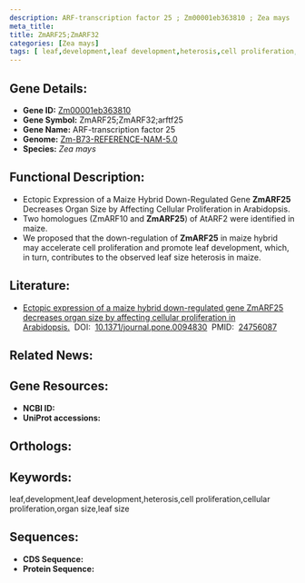 ```yaml
---
description: ARF-transcription factor 25 ; Zm00001eb363810 ; Zea mays
meta_title:
title: ZmARF25;ZmARF32
categories: [Zea mays]
tags: [ leaf,development,leaf development,heterosis,cell proliferation,cellular proliferation,organ size,leaf size ]
---
```


## Gene Details:
- **Gene ID:**	[Zm00001eb363810]()
- **Gene Symbol:** ZmARF25;ZmARF32;arftf25
- **Gene Name:** ARF-transcription factor 25
- **Genome:** [Zm-B73-REFERENCE-NAM-5.0]()
- **Species:** *Zea mays*

## Functional Description:
   - Ectopic Expression of a Maize Hybrid Down-Regulated Gene **ZmARF25** Decreases Organ Size by Affecting Cellular Proliferation in Arabidopsis.
   - Two homologues (ZmARF10 and **ZmARF25**) of AtARF2 were identified in maize.
   - We proposed that the down-regulation of **ZmARF25** in maize hybrid may accelerate cell proliferation and promote leaf development, which, in turn, contributes to the observed leaf size heterosis in maize.

## Literature:
   - [Ectopic expression of a maize hybrid down-regulated gene ZmARF25 decreases organ size by affecting cellular proliferation in Arabidopsis.]( https://www.ncbi.nlm.nih.gov/pmc/articles/PMC3995674/)&nbsp;&nbsp;DOI:&nbsp;&nbsp;[10.1371/journal.pone.0094830](https://www.ncbi.nlm.nih.gov/pmc/articles/PMC3995674/)&nbsp;&nbsp;PMID:&nbsp;&nbsp;[24756087](https://pubmed.ncbi.nlm.nih.gov/24756087/)

## Related News:

## Gene Resources:
- **NCBI ID:** [](https://www.ncbi.nlm.nih.gov/gene/?term=)
- **UniProt accessions:** [](https://www.uniprot.org/uniprotkb//entry)

## Orthologs:

## Keywords:
leaf,development,leaf development,heterosis,cell proliferation,cellular proliferation,organ size,leaf size

## Sequences:
- **CDS Sequence:**
- **Protein Sequence:**
